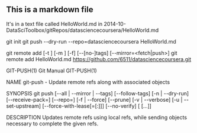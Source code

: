 ## This is a markdown file

It's in a text file called HelloWorld.md
in 2014-10-DataSciToolbox/gitRepos/datasciencecoursera/HelloWorld.md

git init
git push --dry-run --repo=datasciencecoursera  HelloWorld.md

git remote add [-t <branch>] [-m <master>] [-f] [--[no-]tags] [--mirror=<fetch|push>] <name> <url>
git remote add HelloWorld.md https://github.com/6511/datasciencecoursera.git

GIT-PUSH(1)                                                 Git Manual                                                GIT-PUSH(1)

NAME
       git-push - Update remote refs along with associated objects

SYNOPSIS
       git push [--all | --mirror | --tags] [--follow-tags] [-n | --dry-run] [--receive-pack=<git-receive-pack>]
                  [--repo=<repository>] [-f | --force] [--prune] [-v | --verbose] [-u | --set-upstream]
                  [--force-with-lease[=<refname>[:<expect>]]]
                  [--no-verify] [<repository> [<refspec>...]]

DESCRIPTION
       Updates remote refs using local refs, while sending objects necessary to complete the given refs.


